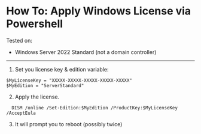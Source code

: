 
# How To: Apply Windows License via Powershell

Tested on:

  * Windows Server 2022 Standard (not a domain controller)

---

1. Set you license key & edition variable:
```pwsh
$MyLicenseKey = "XXXXX-XXXXX-XXXXX-XXXXX-XXXXX"
$MyEdition = "ServerStandard"
```

2. Apply the license.
```pwsh
  DISM /online /Set-Edition:$MyEdition /ProductKey:$MyLicenseKey /AcceptEula
```
3. It will prompt you to reboot (possibly twice)
